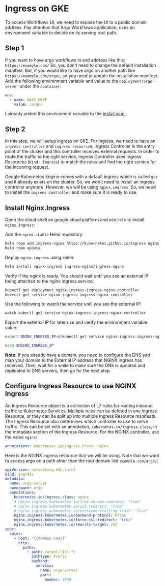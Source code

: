 # Ingress on GKE

To access Workflows UI, we need to expose the UI to a public domain address. Pay attention that Argo Workflows application, uses an environment variable to decide on its serving root path.

## **Step 1**

If you want to have argo workflows in and address like this: `https://example.com/` So, you don't need to change the default installation manifest. But, if you would like to have argo on another path like `https://example.com/argo/`, so you need to update the installation manifest. Add the following environment variable and value to the `deployment/argo-server` under the `container`:

```yaml
env:
  - name: BASE_HREF
    value: /argo/
```

I already added this environment variable to the [install.yaml](./manifests/install.yaml).

## **Step 2**

In this step, we will setup ingress on GKE. For ingress, we need to have an `ingress controller` and `ingress resource`s. Ingress Controller is the entry point of the cluster and this controller receives external requests. In order to route the traffic to the right service, Ingress Controller uses Ingress Resources (`Kind: Ingress`) to match the rules and find the right service for the incoming request.

Google Kubernetes Engine comes with a default ingress which is called `gce` and it already exists on the cluster. So, we won't need to install an ingress controller anymore. However, we will be using `nginx.ingress`. So, we need to install the `ingress controller` and make sure it is ready to use.

## **Install Nginx.Ingress**

Open the cloud shell on google cloud platform and use `helm` to install `nginx.ingress`:

Add the `nginx-stable` Helm repository:

```sh
helm repo add ingress-nginx https://kubernetes.github.io/ingress-nginx
helm repo update
```

Deploy `nginx-ingress` using Helm:

```sh
helm install nginx-ingress ingress-nginx/ingress-nginx
```

Verify if the nginx is ready. You should wait until you see an external IP being attached to the nginx ingress service:

```sh
kubectl get deployment nginx-ingress-ingress-nginx-controller
kubectl get service nginx-ingress-ingress-nginx-controller
```

Use the following to watch the service until you see the external IP:

```sh
watch kubectl get service nginx-ingress-ingress-nginx-controller
```

Export the external IP for later use and verify the environment variable value:

```sh
export NGINX_INGRESS_IP=$(kubectl get service nginx-ingress-ingress-nginx-controller -ojson | jq -r '.status.loadBalancer.ingress[].ip')

echo $NGINX_INGRESS_IP
```

**Note:** If you already have a domain, you need to configure the DNS and map your domain to the External IP address that NGINX ingress has received. Then, wait for a while to make sure the DNS is updated and replicated to DNS servers, then go for the next step.

## **Configure Ingress Resource to use NGINX Ingress**

An Ingress Resource object is a collection of L7 rules for routing inbound traffic to Kubernetes Services. Multiple rules can be defined in one Ingress Resource, or they can be split up into multiple Ingress Resource manifests. The Ingress Resource also determines which controller to use to serve traffic. This can be set with an annotation, `kubernetes.io/ingress.class`, in the metadata section of the Ingress Resource. For the NGINX controller, use the value `nginx`:

```yaml
annotations: kubernetes.io/ingress.class: nginx
```

Here is the NGINX ingress resource that we will be using. Note that we want to access argo on a path other than the root domain like `example.com/argo/`:

```yaml
apiVersion: networking.k8s.io/v1
kind: Ingress
metadata:
  name: argo-server
  namespace: argo
  annotations:
    kubernetes.io/ingress.class: nginx
    # nginx.ingress.kubernetes.io/from-to-www-redirect: "true"
    # nginx.ingress.kubernetes.io/ssl-redirect: "true"
    # nginx.ingress.kubernetes.io/preserve-trailing-slash: "true"
    nginx.ingress.kubernetes.io/backend-protocol: https
    nginx.ingress.kubernetes.io/force-ssl-redirect: "true"
    nginx.ingress.kubernetes.io/rewrite-target: /$2
spec:
  rules:
    - host: "{{domain.com}}"
      http:
        paths:
          - path: /argo(/|$)(.*)
            pathType: Prefix
            backend:
              service:
                name: argo-server
                port:
                  number: 2746
```
